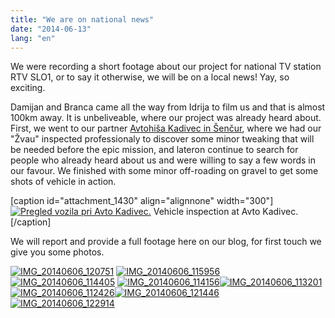```yaml
---
title: "We are on national news"
date: "2014-06-13"
lang: "en"
---
```


We were recording a short footage about our project for national TV station RTV SLO1, or to say it otherwise, we will be on a local news! Yay, so exciting.

Damijan and Branca came all the way from Idrija to film us and that is almost 100km away. It is unbeliveable, where our project was already heard about. First, we went to our partner [Avtohiša Kadivec in Šenčur](http://www.avtokadivec.si/ "Avtohiša Avto Kadivec"), where we had our "Žvau" inspected professionaly to discover some minor tweaking that will be needed before the epic mission, and lateron continue to search for people who already heard about us and were willing to say a few words in our favour. We finished with some minor off-roading on gravel to get some shots of vehicle in action.

\[caption id="attachment\_1430" align="alignnone" width="300"\][![Pregled vozila pri Avto Kadivec.](images/IMG_20140606_103856-300x225.jpg)](http://gremovmongolijo.com/wp-content/uploads/2014/06/IMG_20140606_103856.jpg) Vehicle inspection at Avto Kadivec.\[/caption\]

We will report and provide a full footage here on our blog, for first touch we give you some photos.

[![IMG_20140606_120751](images/IMG_20140606_120751-300x225.jpg)](http://gremovmongolijo.com/wp-content/uploads/2014/06/IMG_20140606_120751.jpg) [![IMG_20140606_115956](images/IMG_20140606_115956-300x225.jpg)](http://gremovmongolijo.com/wp-content/uploads/2014/06/IMG_20140606_115956.jpg) [![IMG_20140606_114405](images/IMG_20140606_114405-300x225.jpg)](http://gremovmongolijo.com/wp-content/uploads/2014/06/IMG_20140606_114405.jpg) [![IMG_20140606_114156](images/IMG_20140606_114156-300x225.jpg)](http://gremovmongolijo.com/wp-content/uploads/2014/06/IMG_20140606_114156.jpg)[![IMG_20140606_113201](images/IMG_20140606_113201-300x225.jpg)](http://gremovmongolijo.com/wp-content/uploads/2014/06/IMG_20140606_113201.jpg) [![IMG_20140606_112426](images/IMG_20140606_112426-300x225.jpg)](http://gremovmongolijo.com/wp-content/uploads/2014/06/IMG_20140606_112426.jpg)[![IMG_20140606_121446](images/IMG_20140606_121446-300x225.jpg)](http://gremovmongolijo.com/wp-content/uploads/2014/06/IMG_20140606_121446.jpg) [![IMG_20140606_122914](images/IMG_20140606_122914-300x225.jpg)](http://gremovmongolijo.com/wp-content/uploads/2014/06/IMG_20140606_122914.jpg)
